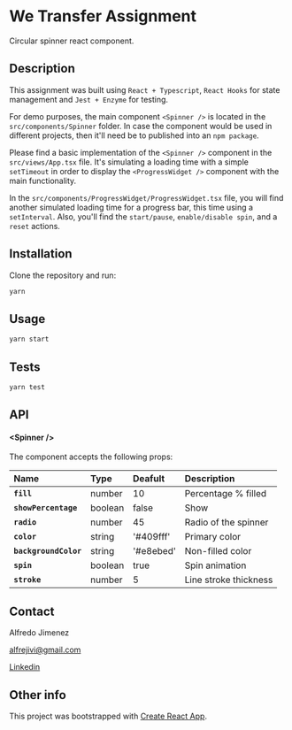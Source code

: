 # We Transfer Assignment

Circular spinner react component.

## Description

This assignment was built using `React + Typescript`, `React Hooks` for state management and `Jest + Enzyme` for testing.

For demo purposes, the main component `<Spinner />` is located in the `src/components/Spinner` folder. In case the component would be used in different projects, then it'll need be to published into an `npm package`.

Please find a basic implementation of the `<Spinner />` component in the `src/views/App.tsx` file. It's simulating a loading time with a simple `setTimeout` in order to display the `<ProgressWidget />` component with the main functionality.

In the `src/components/ProgressWidget/ProgressWidget.tsx` file, you will find another simulated loading time for a progress bar, this time using a `setInterval`. Also, you'll find the `start/pause`, `enable/disable spin`, and a `reset` actions.


## Installation

Clone the repository and run:
```bash
yarn
```

## Usage

```bash
yarn start
```

## Tests

```bash
yarn test
```

## API

#### &lt;Spinner />

The component accepts the following props:

|Name|Type|Deafult|Description
|:--|:-----|:-----|:-----|
|**`fill`**|number|10|Percentage % filled
|**`showPercentage`**|boolean|false|Show
|**`radio`**|number|45|Radio of the spinner
|**`color`**|string|'#409fff'|Primary color
|**`backgroundColor`**|string|'#e8ebed'|Non-filled color
|**`spin`**|boolean|true|Spin animation
|**`stroke`**|number|5|Line stroke thickness

## Contact

Alfredo Jimenez

alfrejivi@gmail.com

[Linkedin](https://www.linkedin.com/in/alfrejivi/)

## Other info

This project was bootstrapped with [Create React App](https://github.com/facebook/create-react-app).

